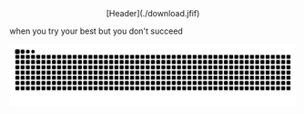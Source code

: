 <div><center>[Header](./download.jfif)</center></div>

when you try your best
but you don't succeed

<img src="https://raw.githubusercontent.com/rogueliver/rogueliver/output/snake.svg" alt="Snake animation" />

###

